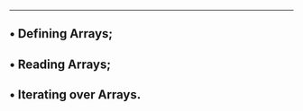 ---------------------------------------
• Defining Arrays;
---------------------------------------
• Reading Arrays;
----------------------------------------
• Iterating over Arrays.
----------------------------------------

